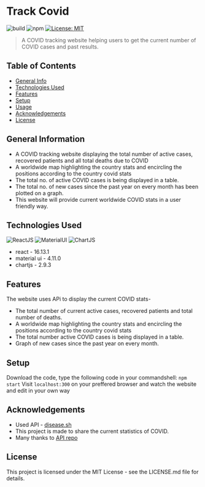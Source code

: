 # Track Covid
![build](https://travis-ci.org/angular/material.svg) ![npm](https://img.shields.io/npm/v/npm.svg) [![License: MIT](https://img.shields.io/badge/License-MIT-yellow.svg)](https://opensource.org/licenses/MIT)
> A COVID tracking website helping users to get the current number of COVID cases and past results.

## Table of Contents
* [General Info](#general-information)
* [Technologies Used](#technologies-used)
* [Features](#features)
* [Setup](#setup)
* [Usage](#usage)
* [Acknowledgements](#Acknowledgements)
* [License](#License)
<!-- * [License](#license) -->


## General Information
- A COVID tracking website displaying the total number of active cases, recovered patients and all total deaths due to COVID
- A worldwide map highlighting the country stats and encircling the positions according to the country covid stats
- The total no. of active COVID cases is being displayed in a table.
- The total no. of new cases since the past year on every month has been plotted on a graph.
- This website will provide current worldwide COVID stats in a user friendly way.
<!-- You don't have to answer all the questions - just the ones relevant to your project. -->


## Technologies Used
![ReactJS](https://img.shields.io/badge/React-20232A?style=for-the-badge&logo=react&logoColor=61DAFB) ![MaterialUI](https://img.shields.io/badge/Material--UI-0081CB?style=for-the-badge&logo=material-ui&logoColor=white) ![ChartJS](https://img.shields.io/badge/Chart.js-FF6384?style=for-the-badge&logo=chartdotjs&logoColor=white)
- react - 16.13.1
- material ui - 4.11.0
- chartjs - 2.9.3


## Features
The website uses APi to display the current COVID stats-
- The total number of current active cases, recovered patients and total number of deaths.
- A worldwide map highlighting the country stats and encircling the positions according to the country covid stats
- The total number active COVID cases is being displayed in a table.
- Graph of new cases since the past year on every month.


## Setup
Download the code, type the following code in your commandshell:
`npm start`
Visit `localhost:300` on your preffered browser and watch the website and edit in your own way


## Acknowledgements
- Used API - [disease.sh](https://disease.sh/)
- This project is made to share the current statistics of COVID.
- Many thanks to [API repo](https://github.com/disease-sh/api)


## License
This project is licensed under the MIT License - see the LICENSE.md file for details.

